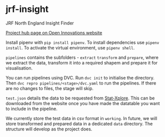 # jrf-insight
JRF North England Insight Finder

[Project hub page on Open Innovations website](https://open-innovations.org/projects/jrf/north-insight-finder/)

Install pipenv with `pip install pipenv`. To install dependencies use `pipenv install`. To activate the virtual environment, use `pipenv shell`. 

`pipelines` contains the subfolders - `extract` `transform` and `prepare`, where we extract the data, transform it into a required shapem and prepare it for visualisation.

You can run pipelines using DVC. Run `dvc init` to initialise the directory. Then `dvc repro pipelines/<stage>/dvc.yaml` to run the pipelines. If there are no changes to files, the stage will skip.

`test.json` details the data to be requested from [Stat-Xplore](https://stat-xplore.dwp.gov.uk/webapi/jsf/login.xhtml). This can be downloaded from the website once you have made the datatable you want to include in the pipeline.

We currently store the test data in csv format in `working`. In future, we will store transformed and prepared data in a dedicated `data` directory. The structure will develop as the project does.
